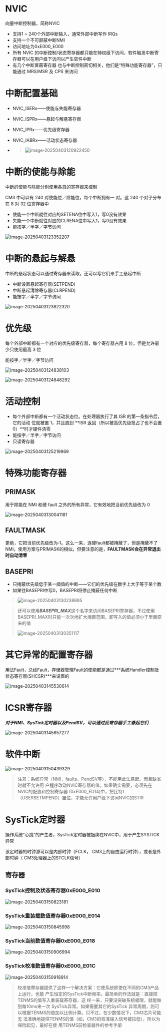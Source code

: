 # NVIC

向量中断控制器，简称NVIC

- 支持1 ~ 240个外部中断输入，通常外部中断写作 IRQs
- 支持一个不可屏蔽中断NMI
-  访问地址为0xE000_E000
- 所有 NVIC 的中断控制/状态寄存器都只能在特权级下访问，软件触发中断寄存器可以在用户级下访问以产生软件中断
- 有几个中断屏蔽寄存器 也与中断控制密切相关，他们是“特殊功能寄存器”，只能通过 MRS/MSR 及 CPS 来访问

# 中断配置基础

- NVIC_ISERx——使能与失能寄存器

- NVIC_ISPRx——悬起与解悬寄存器

- NVIC_IPRx——优先级寄存器

- NVIC_IABRx——活动状态寄存器

- > ![image-20250403120922450](https://raw.githubusercontent.com/ZhangZhen-huia/Note/main/img/202504031209500.png)

# 中断的使能与除能

中断的使能与除能分别使用各自的寄存器来控制

CM3 中可以有 240 对使能位／除能位，每个中断拥有一 对。这 240 个对子分布在 8 对 32 位寄存器中

- 使能一个中断就往对应的SETENA位中写入1，写0没有效果
- 失能一个中断就往对应的CLRENA位中写入1，写0没有效果
- 能按字／半字／字节访问

![image-20250403123352207](https://raw.githubusercontent.com/ZhangZhen-huia/Note/main/img/202504031233253.png)

# 中断的悬起与解悬

中断的悬起状态可以通过寄存器来读取，还可以写它们来手工悬起中断

- 中断设置悬起寄存器(SETPEND)
- 中断悬起清除寄存器(CLRPEND)
- 能按字／半字／字节访问

![image-20250403123822320](https://raw.githubusercontent.com/ZhangZhen-huia/Note/main/img/202504031238363.png)

# 优先级

每个外部中断都有一个对应的优先级寄存器，每个寄存器占用 8 位，但是允许最少只使用最高 3 位

能按字／半字／字节访问

![image-20250403124838103](https://raw.githubusercontent.com/ZhangZhen-huia/Note/main/img/202504031248134.png)

![image-20250403124848292](https://raw.githubusercontent.com/ZhangZhen-huia/Note/main/img/202504031248335.png)

# 活动控制

- 每个外部中断都有一个活动状态位。在处理器执行了其 ISR 的第一条指令后，它的活动 位就被置 1，并且直到 **ISR 返回（所以被高优先级抢占了也不会置0）**时才硬件清零
- 能按字／半字／字节访问
- 只读寄存器

![image-20250403125219969](https://raw.githubusercontent.com/ZhangZhen-huia/Note/main/img/202504031252006.png)

# 特殊功能寄存器

## PRIMASK

 用于除能在 NMI 和硬 fault 之外的所有异常，它有效地把当前优先级改为 0

![image-20250403130041181](https://raw.githubusercontent.com/ZhangZhen-huia/Note/main/img/202504031300208.png)

## FAULTMASK

更绝，它把当前优先级改为‐1。这么一来，连硬fault都被掩蔽了，但是掩蔽不了NMI，使用方案与PRIMASK的相似。但要注意的是，**FAULTMASK会在异常退出时自动清零**

## BASEPRI

- 只掩蔽优先级低于某一阈值的中断——它们的优先级在数字上大于等于某个数
- 如果往BASEPRI中写0，BASEPRI将停止掩蔽任何中断

> ![image-20250403130238895](https://raw.githubusercontent.com/ZhangZhen-huia/Note/main/img/202504031302926.png)

> 还可以使用***BASEPRI_MAX***这个名字来访问BASEPRI寄存器，不过使用BASEPRI_MAX时只能一次次地扩大掩蔽范围，即写入的值必须小于里面原来的值
>
> ![image-20250403130351117](https://raw.githubusercontent.com/ZhangZhen-huia/Note/main/img/202504031303152.png)

# 其它异常的配置寄存器

用法Fault，总线Fault，存储器管理Fault的使能都是通过***系统Handler控制及状态寄存器(SHCSR)***来设置的

![image-20250403145530614](https://raw.githubusercontent.com/ZhangZhen-huia/Note/main/img/202504031455661.png)

# ICSR寄存器

***对于NMI、SysTick定时器以及PendSV，可以通过此寄存器手工悬起它们***

![image-20250403145657277](https://raw.githubusercontent.com/ZhangZhen-huia/Note/main/img/202504031456329.png)

# 软件中断

![image-20250403150439329](https://raw.githubusercontent.com/ZhangZhen-huia/Note/main/img/202504031504367.png)

> 注意：系统异常（NMI，faults，PendSV等），不能用此法悬起。而且缺省时就不允许用 户程序改动NVIC寄存器的值。如果确实需要，必须先在NVIC的配置和控制寄存器 (0xE000_ED14)中，把比特1（USERSETMPEND）置位，才能允许用户级下访问NVIC的STIR

# SysTick定时器 

操作系统“心跳”的产生者，SysTick定时器被捆绑在NVIC中，用于产生SYSTICK异常

该定时器的时钟源可以是内部时钟（FCLK， CM3上的自由运行时钟），或者是外部时钟（ CM3处理器上的STCLK信号）

## 寄存器

### SysTick控制及状态寄存器0xE000_E010

![image-20250403150823181](https://raw.githubusercontent.com/ZhangZhen-huia/Note/main/img/202504031508222.png)

### SysTick重装载数值寄存器0xE000_E014

![image-20250403150845998](https://raw.githubusercontent.com/ZhangZhen-huia/Note/main/img/202504031508027.png)

### SysTick当前数值寄存器0xE000_E018

![image-20250403150906994](https://raw.githubusercontent.com/ZhangZhen-huia/Note/main/img/202504031509029.png)

### SysTick校准数值寄存器0xE000_E01C

![image-20250403150918914](https://raw.githubusercontent.com/ZhangZhen-huia/Note/main/img/202504031509958.png)

> 校准值寄存器提供了这样一个解决方案：它使系统即使在不同的CM3产品上运行，也能 产生恒定的SysTick中断频率。最简单的作法就是：直接把TENMS的值写入重装载寄存器，这 样一来，只要没突破系统极限，就能做到每10ms来一次 SysTick异常。如果需要其它的SysTick 异常周期，则可以根据TENMS的值加以比例计算。只不过，在少数情况下，CM3芯片可能无 法准确地提供TENMS的值（如，CM3的校准输入信号被拉低），所以为保险起见，最好在使 用TENMS前检查器件的参考手册
